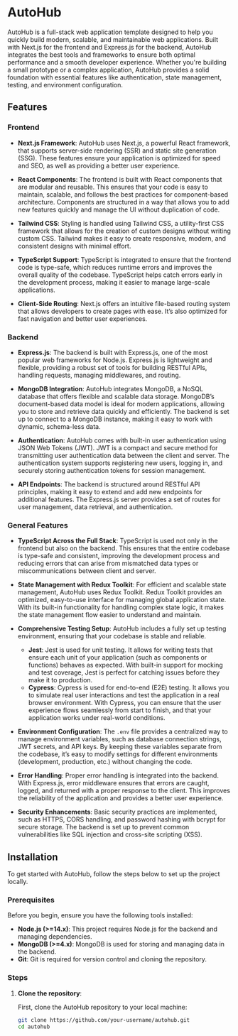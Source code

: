 # AutoHub

AutoHub is a full-stack web application template designed to help you quickly build modern, scalable, and maintainable web applications. Built with Next.js for the frontend and Express.js for the backend, AutoHub integrates the best tools and frameworks to ensure both optimal performance and a smooth developer experience. Whether you're building a small prototype or a complex application, AutoHub provides a solid foundation with essential features like authentication, state management, testing, and environment configuration.

## Features

### Frontend

- **Next.js Framework**: AutoHub uses Next.js, a powerful React framework, that supports server-side rendering (SSR) and static site generation (SSG). These features ensure your application is optimized for speed and SEO, as well as providing a better user experience.
  
- **React Components**: The frontend is built with React components that are modular and reusable. This ensures that your code is easy to maintain, scalable, and follows the best practices for component-based architecture. Components are structured in a way that allows you to add new features quickly and manage the UI without duplication of code.

- **Tailwind CSS**: Styling is handled using Tailwind CSS, a utility-first CSS framework that allows for the creation of custom designs without writing custom CSS. Tailwind makes it easy to create responsive, modern, and consistent designs with minimal effort.

- **TypeScript Support**: TypeScript is integrated to ensure that the frontend code is type-safe, which reduces runtime errors and improves the overall quality of the codebase. TypeScript helps catch errors early in the development process, making it easier to manage large-scale applications.

- **Client-Side Routing**: Next.js offers an intuitive file-based routing system that allows developers to create pages with ease. It’s also optimized for fast navigation and better user experiences.

### Backend

- **Express.js**: The backend is built with Express.js, one of the most popular web frameworks for Node.js. Express.js is lightweight and flexible, providing a robust set of tools for building RESTful APIs, handling requests, managing middlewares, and routing.

- **MongoDB Integration**: AutoHub integrates MongoDB, a NoSQL database that offers flexible and scalable data storage. MongoDB’s document-based data model is ideal for modern applications, allowing you to store and retrieve data quickly and efficiently. The backend is set up to connect to a MongoDB instance, making it easy to work with dynamic, schema-less data.

- **Authentication**: AutoHub comes with built-in user authentication using JSON Web Tokens (JWT). JWT is a compact and secure method for transmitting user authentication data between the client and server. The authentication system supports registering new users, logging in, and securely storing authentication tokens for session management.

- **API Endpoints**: The backend is structured around RESTful API principles, making it easy to extend and add new endpoints for additional features. The Express.js server provides a set of routes for user management, data retrieval, and authentication.

### General Features

- **TypeScript Across the Full Stack**: TypeScript is used not only in the frontend but also on the backend. This ensures that the entire codebase is type-safe and consistent, improving the development process and reducing errors that can arise from mismatched data types or miscommunications between client and server.

- **State Management with Redux Toolkit**: For efficient and scalable state management, AutoHub uses Redux Toolkit. Redux Toolkit provides an optimized, easy-to-use interface for managing global application state. With its built-in functionality for handling complex state logic, it makes the state management flow easier to understand and maintain.

- **Comprehensive Testing Setup**: AutoHub includes a fully set up testing environment, ensuring that your codebase is stable and reliable.
  - **Jest**: Jest is used for unit testing. It allows for writing tests that ensure each unit of your application (such as components or functions) behaves as expected. With built-in support for mocking and test coverage, Jest is perfect for catching issues before they make it to production.
  - **Cypress**: Cypress is used for end-to-end (E2E) testing. It allows you to simulate real user interactions and test the application in a real browser environment. With Cypress, you can ensure that the user experience flows seamlessly from start to finish, and that your application works under real-world conditions.

- **Environment Configuration**: The `.env` file provides a centralized way to manage environment variables, such as database connection strings, JWT secrets, and API keys. By keeping these variables separate from the codebase, it’s easy to modify settings for different environments (development, production, etc.) without changing the code.

- **Error Handling**: Proper error handling is integrated into the backend. With Express.js, error middleware ensures that errors are caught, logged, and returned with a proper response to the client. This improves the reliability of the application and provides a better user experience.

- **Security Enhancements**: Basic security practices are implemented, such as HTTPS, CORS handling, and password hashing with bcrypt for secure storage. The backend is set up to prevent common vulnerabilities like SQL injection and cross-site scripting (XSS).

## Installation

To get started with AutoHub, follow the steps below to set up the project locally.

### Prerequisites

Before you begin, ensure you have the following tools installed:

- **Node.js (>=14.x)**: This project requires Node.js for the backend and managing dependencies.
- **MongoDB (>=4.x)**: MongoDB is used for storing and managing data in the backend.
- **Git**: Git is required for version control and cloning the repository.

### Steps

1. **Clone the repository**:

   First, clone the AutoHub repository to your local machine:
   ```bash
   git clone https://github.com/your-username/autohub.git
   cd autohub
